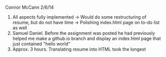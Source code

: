 Connor McCann
2/6/14

1. All aspects fully implemented
	-> Would do some restructuring of resume, but do not have time
	-> Polishing index.html page on to-do list as well
2. Samuel Daniel. Before the assignment was posted he had previously helped me make a github.io branch and display an index.html page that just contained "hello world"
3. Approx. 3 hours. Translating resume into HTML took the longest
